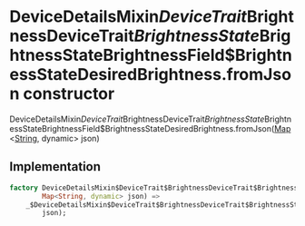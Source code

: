 


# DeviceDetailsMixin$DeviceTrait$BrightnessDeviceTrait$BrightnessState$BrightnessStateBrightnessField$BrightnessStateDesiredBrightness.fromJson constructor







DeviceDetailsMixin$DeviceTrait$BrightnessDeviceTrait$BrightnessState$BrightnessStateBrightnessField$BrightnessStateDesiredBrightness.fromJson([Map](https://api.flutter.dev/flutter/dart-core/Map-class.html)&lt;[String](https://api.flutter.dev/flutter/dart-core/String-class.html), dynamic> json)





## Implementation

```dart
factory DeviceDetailsMixin$DeviceTrait$BrightnessDeviceTrait$BrightnessState$BrightnessStateBrightnessField$BrightnessStateDesiredBrightness.fromJson(
        Map<String, dynamic> json) =>
    _$DeviceDetailsMixin$DeviceTrait$BrightnessDeviceTrait$BrightnessState$BrightnessStateBrightnessField$BrightnessStateDesiredBrightnessFromJson(
        json);
```







